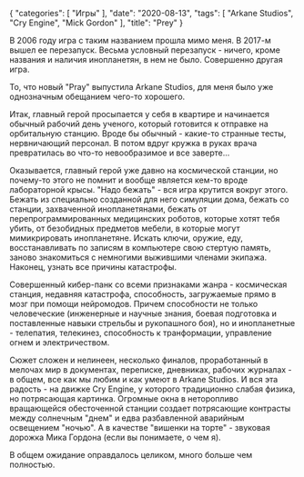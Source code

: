 {
   "categories": [
      "Игры"
   ],
   "date": "2020-08-13",
   "tags": [
      "Arkane Studios",
      "Cry Engine",
      "Mick Gordon"
   ],
   "title": "Prey"
}

В 2006 году игра с таким названием прошла мимо меня. В 2017-м вышел ее перезапуск. Весьма условный перезапуск - ничего, кроме названия и наличия инопланетян, в нем не было. Совершенно другая игра.

То, что новый "Pray" выпустила Arkane Studios, для меня было уже однозначным обещанием чего-то хорошего.

Итак, главный герой просыпается у себя в квартире и начинается обычный рабочий день ученого, который готовится к отправке на орбитальную станцию. Вроде бы обычный - какие-то странные тесты, нервничающий персонал. В потом вдруг кружка в руках врача превратилась во что-то невообразимое и все заверте...

Оказывается, главный герой уже давно на космической станции, но почему-то этого не помнит и вообще является кем-то вроде лабораторной крысы. "Надо бежать" - вся игра крутится вокруг этого. Бежать из специально созданной для него симуляции дома, бежать со станции, захваченной инопланетянами, бежать от перепрограммированных медицинских роботов, которые хотят тебя убить, от безобидных предметов мебели, в которые могут мимикрировать инопланетяне. Искать ключи, оружие, еду, восстанавливать по записям в компьютере свою стертую память, заново знакомиться с немногими выжившими членами экипажа. Наконец, узнать все причины катастрофы.

Совершенный кибер-панк со всеми признаками жанра - космическая станция, недавняя катастрофа, способность, загружаемые прямо в мозг при помощи нейромодов. Причем способности не только человеческие (инженерные и научные знания, боевая подготовка и поставленные навыки стрельбы и рукопашного боя), но и инопланетные - телепатия, телекинез, способность к транформации, управление огнем и электричеством.

Сюжет сложен и нелинеен, несколько финалов, проработанный в мелочах мир в документах, переписке, дневниках, рабочих журналах - в общем, все как мы любим и как умеют в Arkane Studios. И вся эта радость - на движке Cry Engine, у которого традиционно слабая физика, но потрясающая картинка. Огромные окна в неторопливо вращающейся обесточенной станции создает потрясающие контрасты между солнечным "днем" и едва разбавленной аварийным освещением "ночью". А в качестве "вишенки на торте" - звуковая дорожка Мика Гордона (если вы понимаете, о чем я).

В общем ожидание оправдалось целиком, много больше чем полностью.
